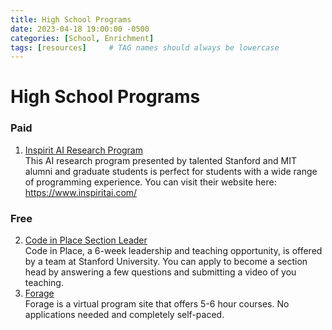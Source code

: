 ```yaml
---
title: High School Programs
date: 2023-04-18 19:00:00 -0500
categories: [School, Enrichment]
tags: [resources]     # TAG names should always be lowercase
---
```


# High School Programs

### Paid

1. [Inspirit AI Research Program](https://www.inspiritai.com/) \
This AI research program presented by talented Stanford and
MIT alumni and graduate students is perfect for students with
a wide range of programming experience. You can visit their website here:
https://www.inspiritai.com/

### Free

2. [Code in Place Section Leader](https://codeinplace.stanford.edu/) \
Code in Place, a 6-week leadership and teaching opportunity, is offered by
a team at Stanford University. You can apply to become a section head by
answering a few questions and submitting a video of you teaching.
3. [Forage](https://www.theforage.com/) \
Forage is a virtual program site that offers 5-6 hour courses. No applications
needed and completely self-paced.
